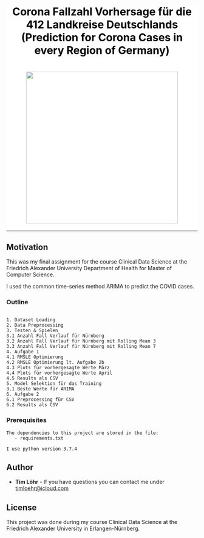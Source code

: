 <div style="background-color:white">
  <div align="center">
    <h1 style="color:black">Corona Fallzahl Vorhersage für die 412 Landkreise Deutschlands (Prediction for Corona Cases in every Region of Germany)<h1>
    <img src="https://www.med.fau.de/wp-content/themes/FAU-Medfak/img/logos/logo-med-240x65.gif" width="400">
  </div>
  <hr>
</div>

## Motivation

This was my final assignment for the course Clinical Data Science at the Friedrich Alexander University Department of Health for Master of Computer Science.

I used the common time-series method ARIMA to predict the COVID cases.

### Outline

```

1. Dataset Loading
2. Data Preprocessing
3. Testen & Spielen
3.1 Anzahl Fall Verlauf für Nürnberg
3.2 Anzahl Fall Verlauf für Nürnberg mit Rolling Mean 3
3.3 Anzahl Fall Verlauf für Nürnberg mit Rolling Mean 7
4. Aufgabe 1
4.1 RMSLE Optimierung
4.2 RMSLE Optimierung lt. Aufgabe 2b
4.3 Plots für vorhergesagte Werte März
4.4 Plots für vorhergesagte Werte April
4.5 Results als CSV
5. Model Selektion für das Training
3.1 Beste Werte für ARIMA
6. Aufgabe 2
6.1 Preprocessing für CSV
6.2 Results als CSV            

```

### Prerequisites

```
The dependencies to this project are stored in the file:
   - requirements.txt

I use python version 3.7.4
```

## Author

* **Tim Löhr** - If you have questions you can contact me under timloehr@icloud.com

## License

This project was done during my course Clinical Data Science at the Friedrich Alexander University in Erlangen-Nürnberg.
